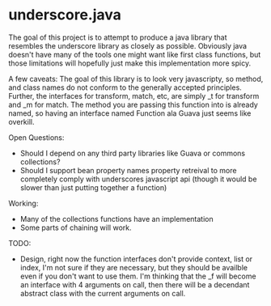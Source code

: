 underscore.java
===============

The goal of this project is to attempt to produce a java library that resembles the underscore library as closely as possible.  Obviously java doesn't have many of the tools one might want like first class functions, but those limitations will hopefully just make this implementation more spicy.

A few caveats: The goal of this library is to look very javascripty, so method, and class names do not conform to the generally accepted principles.  Further, the interfaces for transform, match, etc, are simply _t for transform and _m for match.  The method you are passing this function into is already named, so having an interface named Function ala Guava just seems like overkill.


Open Questions:
 * Should I depend on any third party libraries like Guava or commons collections?
 * Should I support bean property names property retreival to more completely comply with underscores javascript api (though it would be slower than just putting together a function)

 Working:
 * Many of the collections functions have an implementation
 * Some parts of chaining will work.

 TODO: 
 * Design, right now the function interfaces don't provide context, list or index, I'm not sure if they are necessary, but they should be availble even if you don't want to use them.  I'm thinking that the _f will become an interface with 4 arguments on call, then there will be a decendant abstract class with the current arguments on call.

